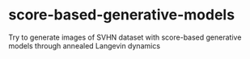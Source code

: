 # score-based-generative-models

Try to generate images of SVHN dataset with score-based generative models through annealed Langevin dynamics



